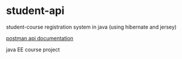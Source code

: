 # student-api
student-course registration system in java (using hibernate and jersey)

[postman api documentation](https://documenter.getpostman.com/view/3333435/RWgozz4S)

java EE course project
